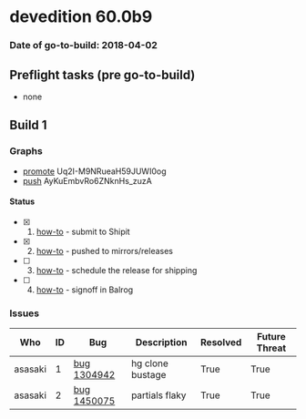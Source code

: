 # devedition 60.0b9

### Date of go-to-build: 2018-04-02

## Preflight tasks (pre go-to-build)
- none

## Build 1  

### Graphs
* [promote](https://tools.taskcluster.net/push-inspector/#/Uq2I-M9NRueaH59JUWI0og) Uq2I-M9NRueaH59JUWI0og
* [push](https://tools.taskcluster.net/push-inspector/#/AyKuEmbvRo6ZNknHs_zuzA) AyKuEmbvRo6ZNknHs_zuzA


#### Status
- [x] 1.  [how-to](https://wiki.mozilla.org/Release:Release_Automation_on_Mercurial:Starting_a_Release#Submit_to_Ship_It)  - submit to Shipit
- [x] 2.  [how-to](https://github.com/mozilla-releng/releasewarrior-2.0/blob/master/docs/release-promotion/desktop/howto.md#push-artifacts-to-releases-directory)  - pushed to mirrors/releases
- [ ] 3.  [how-to](https://github.com/mozilla-releng/releasewarrior-2.0/blob/master/docs/release-promotion/desktop/howto.md#ship-the-release)  - schedule the release for shipping
- [ ] 4.  [how-to](https://github.com/mozilla-releng/releasewarrior-2.0/blob/master/docs/release-promotion/desktop/howto.md#obtain-sign-offs-for-changes)  - signoff in Balrog

### Issues
| Who                 | ID               | Bug                                                                 | Description                | Resolved                | Future Threat                |
| ------------------- | ---------------- | ------------------------------------------------------------------- | -------------------------- | ----------------------- | ---------------------------- |
| asasaki  | 1 | [bug 1304942](https://bugzil.la/1304942)        | hg clone bustage | True | True |
| asasaki  | 2 | [bug 1450075](https://bugzil.la/1450075)        | partials flaky | True | True |

